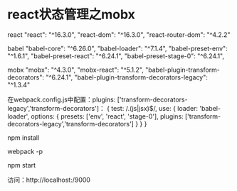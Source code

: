 # react状态管理之mobx


react
"react": "^16.3.0",
"react-dom": "^16.3.0",
"react-router-dom": "^4.2.2"

babel
"babel-core": "^6.26.0",
"babel-loader": "^7.1.4",
"babel-preset-env": "^1.6.1",
"babel-preset-react": "^6.24.1",
"babel-preset-stage-0": "^6.24.1",

mobx
"mobx": "^4.3.0",
"mobx-react": "^5.1.2",
"babel-plugin-transform-decorators": "^6.24.1",
"babel-plugin-transform-decorators-legacy": "^1.3.4"

在webpack.config.js中配置：plugins: ['transform-decorators-legacy','transform-decorators']：
{
    test: /\.(js|jsx)$/,
    use: {
        loader: 'babel-loader',
        options: {
            presets: ['env', 'react', 'stage-0'],
            plugins: ['transform-decorators-legacy','transform-decorators']
        }
    }
}

npm install

webpack -p

npm start

访问：http://localhost:/9000